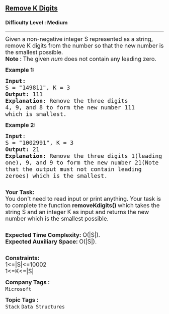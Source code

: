 <h2><a href="https://practice.geeksforgeeks.org/problems/remove-k-digits/1?page=2&difficulty[]=1&category[]=Stack&sortBy=submissions">Remove K Digits</a></h2><h3>Difficulty Level : Medium</h3><hr><div class="problems_problem_content__Xm_eO"><p><span style="font-size:18px">Given a non-negative integer S&nbsp;represented as a string, remove&nbsp;K&nbsp;digits from the number so that the new number is the smallest possible.<br>
<strong>Note :&nbsp;</strong>The given&nbsp;<em>num</em>&nbsp;does not contain any leading zero.</span></p>

<p><span style="font-size:18px"><strong>Example 1:</strong></span></p>

<pre><span style="font-size:18px"><strong>Input:</strong>
S = "149811", K = 3
<strong>Output:</strong> 111
<strong>Explanation</strong>: Remove the three digits 
4, 9, and 8 to form the new number 111
which is smallest.</span>
</pre>

<p><span style="font-size:18px"><strong>Example 2:</strong></span></p>

<pre><span style="font-size:18px"><strong>Input</strong>:
S = "1002991", K = 3
<strong>Output:</strong> 21
<strong>Explanation</strong>: Remove the three digits 1(leading
one), 9, and 9 to form the new number 21(Note
that the output must not contain leading
zeroes) which is the smallest.</span></pre>

<p><br>
<span style="font-size:18px"><strong>Your Task:</strong><br>
You don't need to read input or print anything. Your task is to complete the function&nbsp;<strong>removeKdigits()&nbsp;</strong>which takes the string S and an integer K as input and returns the new number which is the smallest possible.</span></p>

<p><br>
<span style="font-size:18px"><strong>Expected Time Complexity:&nbsp;</strong>O(|S|).<br>
<strong>Expected Auxiliary Space:&nbsp;</strong>O(|S|).</span></p>

<p><br>
<span style="font-size:18px"><strong>Constraints:</strong><br>
1&lt;=|S|&lt;=10002</span><br>
<span style="font-size:18px">1&lt;=K&lt;=|S|</span></p>
</div><p><span style=font-size:18px><strong>Company Tags : </strong><br><code>Microsoft</code>&nbsp;<br><p><span style=font-size:18px><strong>Topic Tags : </strong><br><code>Stack</code>&nbsp;<code>Data Structures</code>&nbsp;